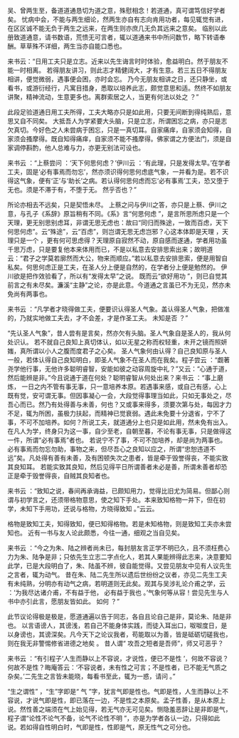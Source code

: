 吴、曾两生至，备道道通恳切为道之意，殊慰相念！若道通，真可谓笃信好学者矣。 忧病中会，不能与两生细论，然两生亦自有志向肯用功者，每见辄觉有进，在区区诚不能无负于两生之远来，在两生则亦庶几无负其远来之意矣。 临别以此册致道通意，请书数语，荒愦无可言者，辄以道通来书中所问数节，略下转语奉酬。草草殊不详细，两生当亦自能口悉也。

来书云：“日用工夫只是立志。近来以先生诲言时时体验，愈益明白。然于朋友不能一时相离。 若得朋友讲习，则此志才精健阔大，才有生意。若三五日不得朋友相讲，便觉微弱，遇事便会困，亦时会忘。 乃今无朋友相讲之日，还只静坐，或看书，或游衍经行，凡寓目措身，悉取以培养此志，颇觉意思和适。然终不如朋友讲聚，精神流动，生意更多也。离群索居之人，当更有何法以处之 ？”

此段足验道通日用工夫所得，工夫大略亦只是如此用，只要无间断到得纯熟后，意思又自不同矣。 大抵吾人为学紧要大头脑，只是立志，所谓困忘之病，亦只是志欠真切。今好色之人未尝病于困忘，只是一真切耳。自家痛痒，自家须会知得，自家须会搔摩得。既自知得痛痒，自家须不能不搔摩得。佛家谓之方便法门，须是自家调停斟酌，他人总难与力，亦更无别法可设也。

来书云 ：“上蔡尝问 ：‘天下何思何虑？’伊川云 ：‘有此理，只是发得太早。’在学者工夫，固是‘必有事焉而勿忘’，然亦须识得何思何虑底气象，一并看为是。若不识得这气象，便有‘正’与‘助长’之病。若认得何思何虑而忘‘必有事焉’工夫，恐又堕于无也。须是不滞于有，不堕于无。 然乎否也？”

所论亦相去不远矣，只是契悟未尽。 上蔡之问与伊川之答，亦只是上蔡、伊川之意，与孔子《系辞》原旨稍有不同。《系》言“何思何虑 ”，是言所思所虑只是一个天理，更无别思别虑耳，非谓无思无虑也：故曰“同归而殊途，一致而百虑，天下何思何虑”。云“殊途”，云“百虑”，则岂谓无思无虑岂邪？心这本体即是天理 ，天理只是一个 ，更有何可思虑得？天理原自寂然不动，原自感而遂通，学者用功虽千思万虑，只是要复他本来体用而已，不是以私意去安排思索出来；故明道云：“君子之学莫若廓然而大公，物来而顺应。”若以私意去安排思索，便是用智自私矣。何思何虑正是工夫，在圣人分上便是自然的，在学者分上便是勉然的。 伊川欲是把作效验看了，所以有“发得太早”之说。 既而云“欲好用功 ”，则已自觉其前言之有未尽矣。濂溪“主静”之论，亦是此意。今道通之言虽已不为无见，然亦未免尚有两事也。

来书云 ：“凡学者才晓得做工夫，便要识认得圣人气象。盖认得圣人气象，把做准的，乃就实地做工夫去，才不会差，才是作圣工夫。 未知是否 ？”

“先认圣人气象”，昔人尝有是言矣，然亦欠有头脑。圣人气象自是圣人的，我从何处识认。 若不就自己良知上真切体认，如以无星之称而权轻重，未开之镜而照妍媸，真所谓以小人之腹而度君子之心矣。 圣人气象何由认得？自己良知原与圣人一般，若体认得自己良知明白，即圣人气象不在圣人而在我矣。程子尝云 ：“觑著尧学他行事，无他许多聪明睿智，安能如彼之动容周旋中礼？”又云：“心通于道，然后能辨是非。”今且说通于道在何处？聪明睿智从何处出来？来书云 ：“事上磨炼， 一日之内不管有事无事，只一意培养本原。若遇事来感，或自己有感，心上既有觉，安可谓无事。但因事凝心一会，大段觉得事理当如此，只如无事处之，尽吾心而已。然乃有处得善与未善，何也？又或事来得多，须要次第与处，每因才力不足，辄为所困，虽极力扶起，而精神已觉衰弱。遇此未免要十分退省，宁不了事，不可不加培养。如何？所说工夫，就道通分上也只是如此用，然未免有出入。 在凡人为学，终身只为这一事，自少至老，自朝至暮，不论有事无事，只是做得这一件，所谓“必有事焉”者也。 若说宁不了事，不可不加培养，却是尚为两事也。 必有事焉而勿忘勿助，事物之来，但尽吾心之良知以应之，所谓“忠恕违道不远”矣。凡处得有善有未善，及有困顿失次之患者，皆是牵于毁誉得丧，不能实致其良知耳。 若能实致其良知，然后见得平日所谓善者未必是善，所谓未善者却恐正是牵于毁誉得丧，自贼其良知者也。

来书云 ：“致知之说，春间再承诲益，已颇知用力，觉得比旧尤为简易。但鄙心则谓与初学言之，还须带格物意思，使之知下手处。本来致知格物一并下，但在初学，未知下手用功，还说与格物，方晓得致知 。”云云。

格物是致知工夫，知得致知，便已知得格物。若是未知格物，则是致知工夫亦未尝知也。 近有一书与友人论此颇悉，今往一通，细观之当自见矣。

来书云 ：“今之为朱、陆之辨者尚未已，每封朋友言正学不明已久，且不须枉费心力为朱、陆争是非；只依先生立志二字点化人，若其人果能辨得此志来，决意要知此学，已是大段明白了，朱、陆虽不辨，彼自能觉得。又尝见朋友中见有人议先生之言者，辄为动气。 昔在朱、陆二先生所以遗后世纷纷之议者，亦见二先生工夫有未纯熟，分明亦有动气之病，若明道则无此矣。观其与吴涉礼论介甫之学，云 ：‘为我尽达诸介甫，不有益于他， 必有益于我也 。’气象何等从容！尝见先生与人书中亦引此言，愿朋友皆如此。 如何 ？”

此节议论得极是极是，愿道通遍以告于同志，各自且论自己是非，莫论朱、陆是非也。 以言语谤人，其谤浅，若自己不能身体实践，而徒入耳出口，呶呶度日，是以身谤也，其谤深矣。凡今天下之论议我者，苟能取以为善，皆是砥砺切磋我也，则在我无非警惕修省进德之地矣 。 昔人谓“ 攻吾之短者是吾师”，师又可恶乎？

来书云 ：“有引程子‘人生而静以上不容说，才说性，便已不是性 ’，何故不容说？何故不是性？晦庵答云：‘不容说者，未有性之可言；不是性者，已不能无气质之杂矣。’二先生之言皆未能晓，每看书至此，辄为一惑，请问 。”

“生之谓性” ，“生”字即是“ 气 ”字，犹言气即是性也。气即是性，人生而静以上不容说，才说气即是性，即已落在一边，不是性之本原矣。孟子性善，是从本原上说。然性善之端须在气上始见得，若无气亦无可见矣。恻隐羞恶辞让是非即是气，程子谓“论性不论气不备，论气不论性不明 ”，亦是为学者各认一边，只得如此说。若如得自性明白时，气即是性，性即是气，原无性气之可分也。